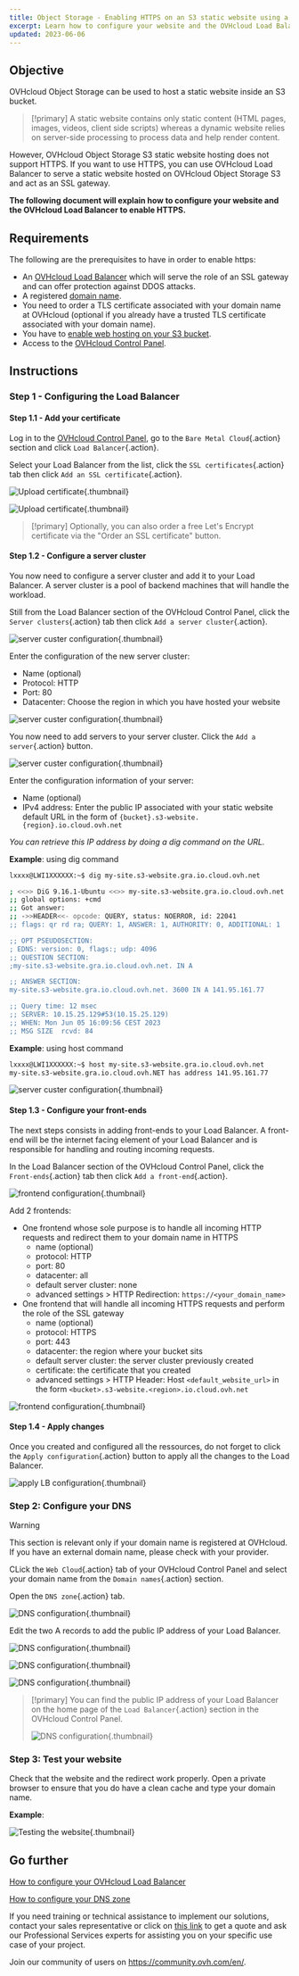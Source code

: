 ```yaml
---
title: Object Storage - Enabling HTTPS on an S3 static website using a custom domain
excerpt: Learn how to configure your website and the OVHcloud Load Balancer to enable HTTPS
updated: 2023-06-06
---
```


## Objective

OVHcloud Object Storage can be used to host a static website inside an S3 bucket.

> [!primary]
> A static website contains only static content (HTML pages, images, videos, client side scripts) whereas a dynamic website relies on server-side processing to process data and help render content.

However, OVHcloud Object Storage S3 static website hosting does not support HTTPS. If you want to use HTTPS, you can use OVHcloud Load Balancer to serve a static website hosted on OVHcloud Object Storage S3 and act as an SSL gateway.

**The following document will explain how to configure your website and the OVHcloud Load Balancer to enable HTTPS.**

## Requirements

The following are the prerequisites to have in order to enable https:

- An [OVHcloud Load Balancer](https://www.ovhcloud.com/en-au/network/load-balancer/) which will serve the role of an SSL gateway and can offer protection against DDOS attacks.
- A registered [domain name](https://www.ovhcloud.com/en-au/domains/).
- You need to order a TLS certificate associated with your domain name at OVHcloud (optional if you already have a trusted TLS certificate associated with your domain name).
- You have to [enable web hosting on your S3 bucket](s3_website1.).
- Access to the [OVHcloud Control Panel](https://ca.ovh.com/auth/?action=gotomanager&from=https://www.ovh.com.au/&ovhSubsidiary=au).

## Instructions

### Step 1 - Configuring the Load Balancer

#### Step 1.1 - Add your certificate

Log in to the [OVHcloud Control Panel](https://ca.ovh.com/auth/?action=gotomanager&from=https://www.ovh.com.au/&ovhSubsidiary=au), go to the `Bare Metal Cloud`{.action} section and click `Load Balancer`{.action}.

Select your Load Balancer from the list, click the `SSL certificates`{.action} tab then click `Add an SSL certificate`{.action}.

![Upload certificate](cert-creation01.png){.thumbnail}

![Upload certificate](cert-creation02.png){.thumbnail}

> [!primary]
> Optionally, you can also order a free Let's Encrypt certificate via the "Order an SSL certificate" button.

#### Step 1.2 - Configure a server cluster

You now need to configure a server cluster and add it to your Load Balancer. A server cluster is a pool of backend machines that will handle the workload.

Still from the Load Balancer section of the OVHcloud Control Panel, click the `Server clusters`{.action} tab then click `Add a server cluster`{.action}.

![server custer configuration](serv-cluster-01.png){.thumbnail}

Enter the configuration of the new server cluster:

- Name (optional)
- Protocol: HTTP
- Port: 80
- Datacenter: Choose the region in which you have hosted your website

![server custer configuration](serv-cluster-02.png){.thumbnail}

You now need to add servers to your server cluster. Click the `Add a server`{.action} button.

![server custer configuration](serv-cluster-03.png){.thumbnail}

Enter the configuration information of your server:

- Name (optional)
- IPv4 address: Enter the public IP associated with your static website default URL in the form of `{bucket}.s3-website.{region}.io.cloud.ovh.net`

*You can retrieve this IP address by doing a dig command on the URL.*

**Example**: using dig command

```sh
lxxxx@LWI1XXXXXX:~$ dig my-site.s3-website.gra.io.cloud.ovh.net

; <<>> DiG 9.16.1-Ubuntu <<>> my-site.s3-website.gra.io.cloud.ovh.net
;; global options: +cmd
;; Got answer:
;; ->>HEADER<<- opcode: QUERY, status: NOERROR, id: 22041
;; flags: qr rd ra; QUERY: 1, ANSWER: 1, AUTHORITY: 0, ADDITIONAL: 1

;; OPT PSEUDOSECTION:
; EDNS: version: 0, flags:; udp: 4096
;; QUESTION SECTION:
;my-site.s3-website.gra.io.cloud.ovh.net. IN A

;; ANSWER SECTION:
my-site.s3-website.gra.io.cloud.ovh.net. 3600 IN A 141.95.161.77

;; Query time: 12 msec
;; SERVER: 10.15.25.129#53(10.15.25.129)
;; WHEN: Mon Jun 05 16:09:56 CEST 2023
;; MSG SIZE  rcvd: 84
```

**Example**: using host command

```sh
lxxxx@LWI1XXXXXX:~$ host my-site.s3-website.gra.io.cloud.ovh.net
my-site.s3-website.gra.io.cloud.ovh.NET has address 141.95.161.77

```

![server custer configuration](serv-cluster-04.png){.thumbnail}

#### Step 1.3 - Configure your front-ends

The next steps consists in adding front-ends to your Load Balancer. A front-end will be the internet facing element of your Load Balancer and is responsible for handling and routing incoming requests.

In the Load Balancer section of the OVHcloud Control Panel, click the `Front-ends`{.action} tab then click `Add a front-end`{.action}.

![frontend configuration](front-01.png){.thumbnail}

Add 2 frontends:

- One frontend whose sole purpose is to handle all incoming HTTP requests and redirect them to your domain name in HTTPS
    - name (optional)
    - protocol: HTTP
    - port: 80
    - datacenter: all
    - default server cluster: none
    - advanced settings > HTTP Redirection: `https://<your_domain_name>`
- One frontend that will handle all incoming HTTPS requests and perform the role of the SSL gateway
    - name (optional)
    - protocol: HTTPS
    - port: 443
    - datacenter: the region where your bucket sits
    - default server cluster: the server cluster previously created
    - certificate: the certificate that you created
    - advanced settings > HTTP Header: Host `<default_website_url>` in the form `<bucket>.s3-website.<region>.io.cloud.ovh.net`

![frontend configuration](front-2.PNG){.thumbnail}

#### Step 1.4 - Apply changes

Once you created and configured all the ressources, do not forget to click the `Apply configuration`{.action} button to apply all the changes to the Load Balancer.

![apply LB configuration](LB-apply-conf.PNG){.thumbnail}

### Step 2: Configure your DNS

> [!warning]
> This section is relevant only if your domain name is registered at OVHcloud. If you have an external domain name, please check with your provider.

CLick the `Web Cloud`{.action} tab of your OVHcloud Control Panel and select your domain name from the `Domain names`{.action} section. 

Open the `DNS zone`{.action} tab.

![DNS configuration](DNS-01.png){.thumbnail}

Edit the two A records to add the public IP address of your Load Balancer.

![DNS configuration](DNS-02.png){.thumbnail}

![DNS configuration](DNS-03.png){.thumbnail}

![DNS configuration](DNS-04.png){.thumbnail}

> [!primary]
> You can find the public IP address of your Load Balancer on the home page of the `Load Balancer`{.action} section in the OVHcloud Control Panel.
>
> ![DNS configuration](DNS-05.png){.thumbnail}

### Step 3: Test your website

Check that the website and the redirect work properly. Open a private browser to ensure that you do have a clean cache and type your domain name.

**Example**:

![Testing the website](test.PNG){.thumbnail}

## Go further

[How to configure your OVHcloud Load Balancer](use_presentation1.)

[How to configure your DNS zone](dns_zone_edit1.)

If you need training or technical assistance to implement our solutions, contact your sales representative or click on [this link](https://www.ovhcloud.com/en-au/professional-services/) to get a quote and ask our Professional Services experts for assisting you on your specific use case of your project.

Join our community of users on <https://community.ovh.com/en/>.

